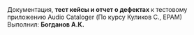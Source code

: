 <DD>  Документация, <b> тест кейсы и отчет о дефектах </b> к тестовому приложению Audio Cataloger (По курсу Куликов С., EPAM)
<DD> Выполнил: <b>Богданов А.К. </b>
